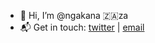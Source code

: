 - 👋 Hi, I’m @ngakana 🇿🇦za
- 📬 Get in touch: [twitter](twitter.com/scaradev)  |  [email](nlsalemane@gmail.com)

<!---
ngakana/ngakana is a ✨ special ✨ repository because its `README.md` (this file) appears on your GitHub profile.
You can click the Preview link to take a look at your changes.
--->
